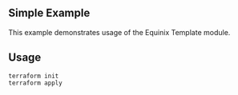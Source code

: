 <!-- TEMPLATE: This file was automatically generated with `generate_addon_structure.sh` and should be modified as necessary -->
## Simple Example

This example demonstrates usage of the Equinix Template module.

## Usage

```
terraform init
terraform apply
```

